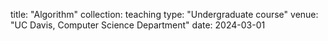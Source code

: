 title: "Algorithm"
collection: teaching
type: "Undergraduate course"
venue: "UC Davis, Computer Science Department"
date: 2024-03-01
